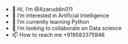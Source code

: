- 👋 Hi, I’m @Azaruddin011
- 👀 I’m interested in Artificial Intelligence
- 🌱 I’m currently learning Python
- 💞️ I’m looking to collaborate on Data science
- 📫 How to reach me +919583375946

<!---
Azaruddin011/Azaruddin011 is a ✨ special ✨ repository because its `README.md` (this file) appears on your GitHub profile.
You can click the Preview link to take a look at your changes.
--->
